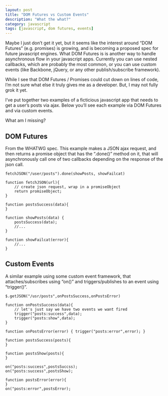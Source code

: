 ```yaml
---
layout: post
title: "DOM Futures vs Custom Events"
description: "What the what?"
category: javascript
tags: [javascript, dom futures, events]
---
```



Maybe I just don’t get it yet, but it seems like the interest around “DOM
Futures” (e.g. promises) is growing, and is becoming a proposed spec for
future javascript engines. What DOM Futures is is another way to handle
asynchronous flow in your javascript apps. Currently you can use nested
callbacks, which are probably the most common, or you can use custom events
(like Backbone, jQuery, or any other publish/subscribe framework).

While I see that DOM Futures / Promises could cut down on lines of code, I’m
not sure what else it truly gives me as a developer. But, I may not fully grok
it yet.

I’ve put together two examples of a ficticious javascript app that needs to
get a user’s posts via ajax. Below you’ll see each example via DOM Futures and
via custom events.

What am I missing?

## DOM Futures

From the WHATWG spec. This example makes a JSON ajax request, and then returns
a promise object that has the “.done()” method on it, that will asynchronously
call one of two callbacks depending on the response of the json call.

    fetchJSON("/user/posts").done(showPosts, showFailcat)

    function fetchJSON(url){
        // create json request, wrap in a promiseObject
        return promiseObject;
    }

    function postsSuccess(data){
    }

    function showPosts(data) {
        postsSuccess(data);
        //...
    }

    function showFailcat(error){
        //...
    }

## Custom Events

A similar example using some custom event framework, that attaches/subscribes
using “on()” and triggers/publishes to an event using “trigger()”.

    $.getJSON("/usr/posts",onPostsSuccess,onPostsError)

    function onPostsSuccess(data){
        // let's just say we have two events we want fired
        trigger("posts:success",data);
        trigger("posts:show",data);
    }

    function onPostsError(error) { trigger("posts:error",error); }

    function postsSuccess(posts){
    }

    function postsShow(posts){
    }

    on("posts:success",postsSuccss);
    on("posts:success",postsShow);

    function postsError(error){
    }
    on("posts:error",postsError);
